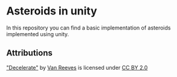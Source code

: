 # Asteroids in unity

In this repository you can find a basic implementation of asteroids implemented using unity.

## Attributions

["Decelerate"](https://youtu.be/HNziOx5mAp4) by [Van Reeves](https://highereg.com/member-list/van-reeves) is licensed
under [CC BY 2.0](https://creativecommons.org/licenses/by/2.0/)
